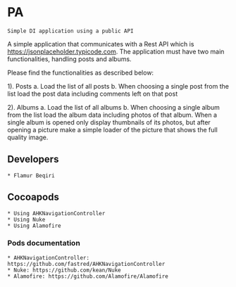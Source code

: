 # PA

    Simple DI application using a public API

A simple application that communicates with a Rest API which is https://jsonplaceholder.typicode.com.
The application must have two main functionalities, handling posts and albums.

Please find the functionalities as described below:


1). Posts
a. Load the list of all posts
b. When choosing a single post from the list load the post data including comments left on that post

2). Albums
a. Load the list of all albums
b. When choosing a single album from the list load the album data including photos of that album. 
When a single album is opened only display thumbnails of its photos, but after opening a picture make a simple loader of the picture that shows the full quality image.


## Developers ##
    * Flamur Beqiri

## Cocoapods ##
    * Using AHKNavigationController
    * Using Nuke
    * Using Alamofire
    
### Pods documentation ###
    * AHKNavigationController: https://github.com/fastred/AHKNavigationController
    * Nuke: https://github.com/kean/Nuke
    * Alamofire: https://github.com/Alamofire/Alamofire
